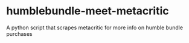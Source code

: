 # humblebundle-meet-metacritic
A python script that scrapes metacritic for more info on humble bundle purchases
